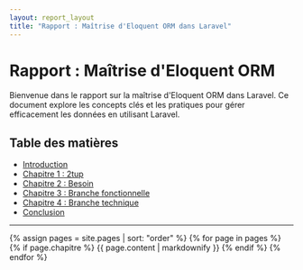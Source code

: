 ```yaml
---
layout: report_layout
title: "Rapport : Maîtrise d'Eloquent ORM dans Laravel"
---
```


# Rapport : Maîtrise d'Eloquent ORM

Bienvenue dans le rapport sur la maîtrise d'Eloquent ORM dans Laravel. Ce document explore les concepts clés et les pratiques pour gérer efficacement les données en utilisant Laravel.

## Table des matières

- [Introduction](Introduction.html)
- [Chapitre 1 : 2tup](Chapitre1.html)
- [Chapitre 2 : Besoin](Chapitre2.html)
- [Chapitre 3 : Branche fonctionnelle](Chapitre3.html)
- [Chapitre 4 : Branche technique](Chapitre4.html)
- [Conclusion](conclusion.html)

---

{% assign pages = site.pages | sort: "order" %}
{% for page in pages %}
{% if page.chapitre %}
{{ page.content | markdownify }}
{% endif %}
{% endfor %}